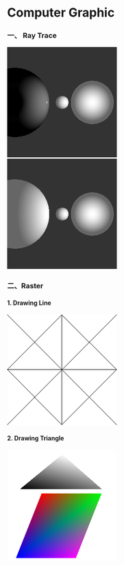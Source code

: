 # Computer Graphic

### 一、 Ray Trace
![](img/raytrace/trace12.png) ![](img/raytrace/trace13.png)

### 二、Raster

#### 1. Drawing Line
![](img/raster/line.png)

#### 2. Drawing Triangle
![](img/raster/triangle.png)
